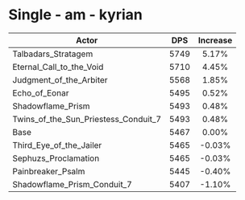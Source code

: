 # Single - am - kyrian
| Actor | DPS | Increase |
|---|:---:|:---:|
|Talbadars_Stratagem|5749|5.17%|
|Eternal_Call_to_the_Void|5710|4.45%|
|Judgment_of_the_Arbiter|5568|1.85%|
|Echo_of_Eonar|5495|0.52%|
|Shadowflame_Prism|5493|0.48%|
|Twins_of_the_Sun_Priestess_Conduit_7|5493|0.48%|
|Base|5467|0.00%|
|Third_Eye_of_the_Jailer|5465|-0.03%|
|Sephuzs_Proclamation|5465|-0.03%|
|Painbreaker_Psalm|5445|-0.40%|
|Shadowflame_Prism_Conduit_7|5407|-1.10%|
